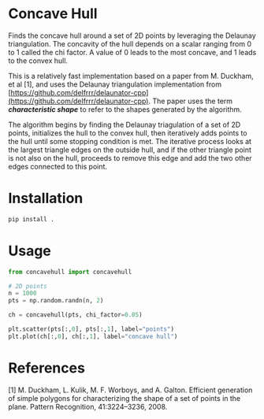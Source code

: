 # Concave Hull
Finds the concave hull around a set of 2D points by leveraging the Delaunay triangulation. The concavity of the hull depends on a scalar ranging from 0 to 1 called the chi factor. A value of 0 leads to the most concave, and 1 leads to the convex hull.

This is a relatively fast implementation based on a paper from M. Duckham, et al [1], and uses the Delaunay triangulation implementation from [https://github.com/delfrrr/delaunator-cpp](https://github.com/delfrrr/delaunator-cpp). The paper uses the term __*characteristic shape*__ to refer to the shapes generated by the algorithm.

The algorithm begins by finding the Delaunay triagulation of a set of 2D points, initializes the hull to the convex hull, then iteratively adds points to the hull until some stopping condition is met. The iterative process looks at the largest triangle edges on the outside hull, and if the other triangle point is not also on the hull, proceeds to remove this edge and add the two other edges connected to this point.

# Installation

``` bash
pip install .
```

# Usage

``` python
from concavehull import concavehull

# 2D points
n = 1000
pts = np.random.randn(n, 2)

ch = concavehull(pts, chi_factor=0.05)

plt.scatter(pts[:,0], pts[:,1], label="points")
plt.plot(ch[:,0], ch[:,1], label="concave hull")
```

# References
[1] M. Duckham, L. Kulik, M. F. Worboys, and A. Galton. Efficient generation of simple polygons for characterizing the shape of a set of points in the plane. Pattern Recognition, 41:3224–3236, 2008. 
